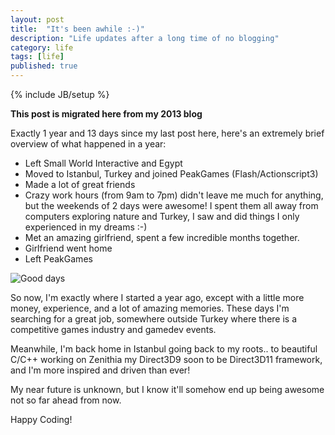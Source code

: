 ```yaml
---
layout: post
title:  "It's been awhile :-)"
description: "Life updates after a long time of no blogging"
category: life
tags: [life]
published: true
---
```


{% include JB/setup %}

**This post is migrated here from my 2013 blog**

Exactly 1 year and 13 days since my last post here, here's an extremely brief overview of what happened in a year:

* Left Small World Interactive and Egypt
* Moved to Istanbul, Turkey and joined PeakGames (Flash/Actionscript3)
* Made a lot of great friends
* Crazy work hours (from 9am to 7pm) didn't leave me much for anything, but the weekends of 2 days were awesome! I spent them all away from computers exploring nature and Turkey, I saw and did things I only experienced in my dreams :-)
* Met an amazing girlfriend, spent a few incredible months together.
* Girlfriend went home
* Left PeakGames

![Good days]({{site.baseurl}}assets/photos/tumblr/been-a-while.jpg "Miss you all <3")

So now, I'm exactly where I started a year ago, except with a little more money, experience, and a lot of amazing memories. These days I'm searching for a great job, somewhere outside Turkey where there is a competitive games industry and gamedev events.

Meanwhile, I'm back home in Istanbul going back to my roots.. to beautiful C/C++ working on Zenithia my Direct3D9 soon to be Direct3D11 framework, and I'm more inspired and driven than ever!

My near future is unknown, but I know it'll somehow end up being awesome not so far ahead from now.

Happy Coding!
